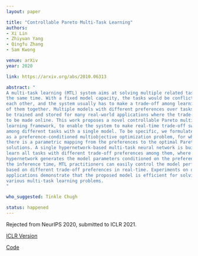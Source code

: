 ```yaml
---
layout: paper

title: "Controllable Pareto Multi-Task Learning"
authors:
- Xi Lin
- Zhiyuan Yang
- Qingfu Zhang
- Sam Kwong

venue: arXiv
year: 2020

link: https://arxiv.org/abs/2010.06313

abstract: "
A multi-task learning (MTL) system aims at solving multiple related tasks at
the same time. With a fixed model capacity, the tasks would be conflicted with
each other, and the system usually has to make a trade-off among learning all
of them together. Multiple models with different preferences over tasks have to
be trained and stored for many real-world applications where the trade-off has
to be made online. This work proposes a novel controllable Pareto multi-task 
learning framework, to enable the system to make real-time trade-off switch 
among different tasks with a single model. To be specific, we formulate the MTL
as a preference-conditioned multiobjective optimization problem, for which 
there is a parametric mapping from the preferences to the optimal Pareto 
solutions. A single hypernetwork-based multi-task neural network is built to 
learn all tasks with different trade-off preferences among them, where the
hypernetwork generates the model parameters conditioned on the preference. At
the inference time, MTL practitioners can easily control the model performance
based on different trade-off preferences in real-time. Experiments on different
applications demonstrate that the proposed model is efficient for solving 
various multi-task learning problems. 
"

who_suggested: Tinkle Chugh

status: happened
---
```

Rejected from NeurIPS 2020, submitted to ICLR 2021.

[ICLR Version](https://openreview.net/pdf?id=5mhViEOQxaV)

[Code](https://openreview.net/attachment?id=5mhViEOQxaV&name=supplementary_material)

